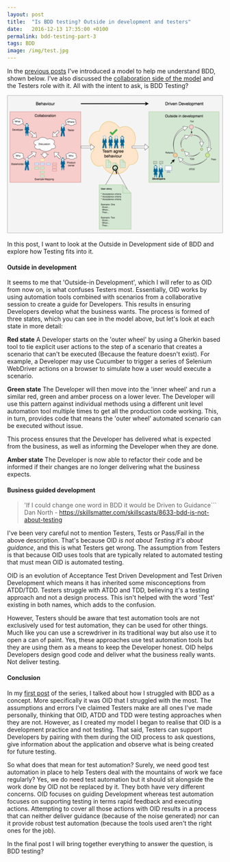 ```yaml
---
layout: post
title:  "Is BDD testing? Outside in development and testers"
date:   2016-12-13 17:35:00 +0100
permalink: bdd-testing-part-3
tags: BDD
image: /img/test.jpg
---
```


In the [previous posts](http://www.mwtestconsultancy.co.uk/category/bdd/) I've introduced a model to help me understand BDD, shown below. I've also discussed the [collaboration side of the model](http://www.mwtestconsultancy.co.uk/bdd-testing-part-2/) and the Testers role with it.  All with the intent to ask, is BDD Testing?

<a href="/img/2016/12/BDD-Model.png"><img src="/img/2016/12/BDD-Model-1024x652.png" alt="Is BDD Testing? A model to help testers understand BDD better" class="aligncenter size-large wp-image-383" /></a>

In this post, I want to look at the Outside in Development side of BDD and explore how Testing fits into it.

<h4>Outside in development</h4>

It seems to me that 'Outside-in Development', which I will refer to as OID from now on, is what confuses Testers most. Essentially, OID works by using automation tools combined with scenarios from a collaborative session to create a guide for Developers. This results in ensuring Developers develop what the business wants.  The process is formed of three states, which you can see in the model above, but let's look at each state in more detail:

__Red state__
A Developer starts on the 'outer wheel' by using a Gherkin based tool to tie explicit user actions to the step of a scenario that creates a scenario that can't be executed (Because the feature doesn't exist).  For example, a Developer may use Cucumber to trigger a series of Selenium WebDriver actions on a browser to simulate how a user would execute a scenario. 

__Green state__
The Developer will then move into the 'inner wheel' and run a similar red, green and amber process on a lower lever. The Developer will use this pattern against individual methods using a different unit level automation tool multiple times to get all the production code working.  This, in turn, provides code that means the 'outer wheel' automated scenario can be executed without issue.

This process ensures that the Developer has delivered what is expected from the business, as well as informing the Developer when they are done.

__Amber state__
The Developer is now able to refactor their code and be informed if their changes are no longer delivering what the business expects.

<h4>Business guided development</h4>

> 'If I could change one word in BDD it would be Driven to Guidance```
> Dan North - https://skillsmatter.com/skillscasts/8633-bdd-is-not-about-testing

I've been very careful not to mention Testers, Tests or Pass/Fail in the above description. That's because OID _is not about Testing it's about guidance_, and this is what Testers get wrong.  The assumption from Testers is that because OID uses tools that are typically related to automated testing that must mean OID is automated testing.

OID is an evolution of Acceptance Test Driven Development and Test Driven Development which means it has inherited some misconceptions from ATDD/TDD.  Testers struggle with ATDD and TDD, believing it's a testing approach and not a design process.  This isn't helped with the word 'Test' existing in both names, which adds to the confusion.

However, Testers should be aware that test automation tools are not exclusively used for test automation, they can be used for other things.  Much like you can use a screwdriver in its traditional way but also use it to open a can of paint.  Yes, these approaches use test automation tools but they are using them as a means to keep the Developer honest.  OID helps Developers design good code and deliver what the business really wants. Not deliver testing.

<h4>Conclusion</h4>

In my [first post](http://www.mwtestconsultancy.co.uk/bdd-testing-part-1/) of the series, I talked about how I struggled with BDD as a concept.  More specifically it was OID that I struggled with the most.  The assumptions and errors I've claimed Testers make are all ones I've made personally, thinking that OID, ATDD and TDD were testing approaches when they are not. However, as I created my model I began to realise that OID is a development practice and not testing.  That said, Testers can support Developers by pairing with them during the OID process to ask questions, give information about the application and observe what is being created for future testing.

So what does that mean for test automation?  Surely, we need good test automation in place to help Testers deal with the mountains of work we face regularly? Yes, we do need test automation but it should sit alongside the work done by OID not be replaced by it. They both have very different concerns. OID focuses on guiding Development whereas test automation focuses on supporting testing in terms rapid feedback and executing actions.  Attempting to cover all those actions with OID results in a process that can neither deliver guidance (because of the noise generated) nor can it provide robust test automation (because the tools used aren't the right ones for the job).

In the final post I will bring together everything to answer the question, is BDD testing?